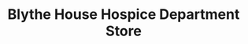 ---
title: "Blythe House Hospice Department Store"
url: /high-peak/blythe-house-hospice-department-store/
shop: charity
---